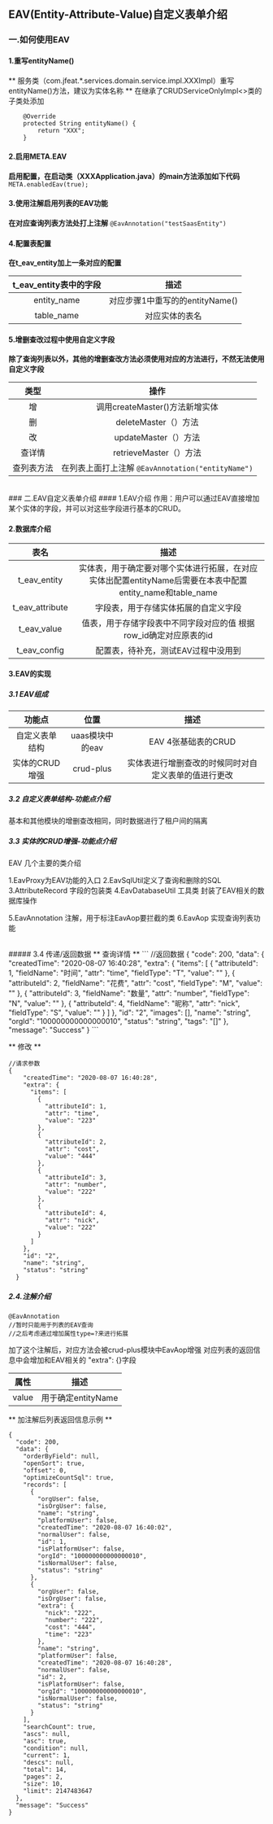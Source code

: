 ## EAV(Entity-Attribute-Value)自定义表单介绍 
###  一.如何使用EAV
#### 1.重写entityName()
** 服务类（com.jfeat.*.services.domain.service.impl.XXXImpl）重写entityName()方法，建议为实体名称 **
在继承了CRUDServiceOnlyImpl<>类的子类处添加
```
    @Override
    protected String entityName() {
        return "XXX";
    }
```

#### 2.启用META.EAV
**启用配置，在启动类（XXXApplication.java）的main方法添加如下代码**
`META.enabledEav(true);`

#### 3.使用注解启用列表的EAV功能
**在对应查询列表方法处打上注解**
`@EavAnnotation("testSaasEntity")`

#### 4.配置表配置
**在t_eav_entity加上一条对应的配置**

|t_eav_entity表中的字段|描述|
|:--:|:--:|
|entity_name|对应步骤1中重写的的entityName()|
|table_name|对应实体的表名|

#### 5.增删查改过程中使用自定义字段

**除了查询列表以外，其他的增删查改方法必须使用对应的方法进行，不然无法使用自定义字段**

| 类型  | 操作  |
| :------------: | :------------: |
| 增  | 调用createMaster()方法新增实体  |
| 删  |  deleteMaster（）方法 |
| 改  |  updateMaster（）方法 |
| 查详情  | retrieveMaster（）方法 |
| 查列表方法  |  在列表上面打上注解 `@EavAnnotation("entityName")`  |


<br>
### 二.EAV自定义表单介绍
#### 1.EAV介绍
作用：用户可以通过EAV直接增加某个实体的字段，并可以对这些字段进行基本的CRUD。


#### 2.数据库介绍
|表名|描述|
|:--:|:--:|
|t_eav_entity|实体表，用于确定要对哪个实体进行拓展，在对应实体出配置entityName后需要在本表中配置entity_name和table_name|
|t_eav_attribute|字段表，用于存储实体拓展的自定义字段|
|t_eav_value|值表，用于存储字段表中不同字段对应的值 根据row_id确定对应原表的id|
|t_eav_config|配置表，待补充，测试EAV过程中没用到|


#### 3.EAV的实现
##### 3.1 EAV组成

|功能点|位置|描述|
|:--:|:--:|:--:|
|自定义表单结构|uaas模块中的eav|EAV 4张基础表的CRUD|
|实体的CRUD增强|crud-plus|实体表进行增删查改的时候同时对自定义表单的值进行更改|
##### 3.2 自定义表单结构-功能点介绍
基本和其他模块的增删查改相同，同时数据进行了租户间的隔离
##### 3.3 实体的CRUD增强-功能点介绍

EAV 几个主要的类介绍

1.EavProxy为EAV功能的入口
2.EavSqlUtil定义了查询和删除的SQL
3.AttributeRecord 字段的包装类
4.EavDatabaseUtil 工具类 封装了EAV相关的数据库操作

5.EavAnnotation 注解，用于标注EavAop要拦截的类
6.EavAop 实现查询列表功能



<br>
##### 3.4 传递/返回数据
** 查询详情 **
```
//返回数据
{
  "code": 200,
  "data": {
    "createdTime": "2020-08-07 16:40:28",
    "extra": {
      "items": [
        {
          "attributeId": 1,
          "fieldName": "时间",
          "attr": "time",
          "fieldType": "T",
          "value": ""
        },
        {
          "attributeId": 2,
          "fieldName": "花费",
          "attr": "cost",
          "fieldType": "M",
          "value": ""
        },
        {
          "attributeId": 3,
          "fieldName": "数量",
          "attr": "number",
          "fieldType": "N",
          "value": ""
        },
        {
          "attributeId": 4,
          "fieldName": "昵称",
          "attr": "nick",
          "fieldType": "S",
          "value": ""
        }
      ]
    },
    "id": "2",
    "images": [],
    "name": "string",
    "orgId": "100000000000000010",
    "status": "string",
    "tags": "[]"
  },
  "message": "Success"
}
```

** 修改 **
```
//请求参数
{
    "createdTime": "2020-08-07 16:40:28",
    "extra": {
      "items": [
        {
          "attributeId": 1,
          "attr": "time",
          "value": "223"
        },
        {
          "attributeId": 2,
          "attr": "cost",
          "value": "444"
        },
        {
          "attributeId": 3,
          "attr": "number",
          "value": "222"
        },
        {
          "attributeId": 4,
          "attr": "nick",
          "value": "222"
        }
      ]
    },
    "id": "2",
    "name": "string",
    "status": "string"
  }
```

##### 2.4.注解介绍
```
@EavAnnotation
//暂时只能用于列表的EAV查询
//之后考虑通过增加属性type=?来进行拓展
```
加了这个注解后，对应方法会被crud-plus模块中EavAop增强
对应列表的返回信息中会增加和EAV相关的 "extra": {}字段

|属性|描述|
|:--:|:--:|
|value|用于确定entityName|

** 加注解后列表返回信息示例 **
```
{
  "code": 200,
  "data": {
    "orderByField": null,
    "openSort": true,
    "offset": 0,
    "optimizeCountSql": true,
    "records": [
      {
        "orgUser": false,
        "isOrgUser": false,
        "name": "string",
        "platformUser": false,
        "createdTime": "2020-08-07 16:40:02",
        "normalUser": false,
        "id": 1,
        "isPlatformUser": false,
        "orgId": "100000000000000010",
        "isNormalUser": false,
        "status": "string"
      },
      {
        "orgUser": false,
        "isOrgUser": false,
        "extra": {
          "nick": "222",
          "number": "222",
          "cost": "444",
          "time": "223"
        },
        "name": "string",
        "platformUser": false,
        "createdTime": "2020-08-07 16:40:28",
        "normalUser": false,
        "id": 2,
        "isPlatformUser": false,
        "orgId": "100000000000000010",
        "isNormalUser": false,
        "status": "string"
      }
    ],
    "searchCount": true,
    "ascs": null,
    "asc": true,
    "condition": null,
    "current": 1,
    "descs": null,
    "total": 14,
    "pages": 2,
    "size": 10,
    "limit": 2147483647
  },
  "message": "Success"
}
```

